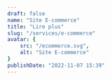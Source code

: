 ```yaml
---
draft: false
name: "Site E-commerce"
title: "Lire plus"
slug: "/services/e-commerce"
avatar: {
    src: "/ecommerce.svg",
    alt: "Site E-commerce"
}
publishDate: "2022-11-07 15:39"
---
```

